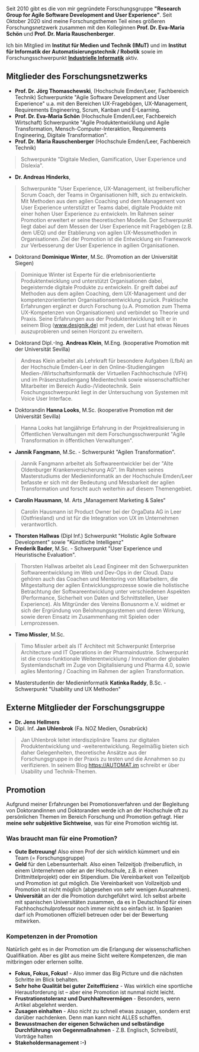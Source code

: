 Seit 2010 gibt es die von mir gegründete Forschungsgruppe __"Research Group for Agile Software Development and User Experience"__. Seit Oktober 2020 sind meine Forschungsthemen Teil eines größeren Forschungsnetzwerk zusammen mit den Kolleginnen __Prof. Dr. Eva-Maria Schön__ und __Prof. Dr. Maria Rauschenberger__. 

Ich bin Mitglied im __Institut für Medien und Technik (IMuT)__ und im __Institut für Informatik der Automatisierungstechnik / Robotik__ sowie im Forschungsschwerpunkt __[Industrielle Informatik](https://www.hs-emden-leer.de/forschung/forschungsprofil/forschungsschwerpunkte/schwerpunkte/industrielle-informatik)__ aktiv.


## Mitglieder des Forschungsnetzwerks  
* __Prof. Dr. Jörg Thomaschewski__, (Hochschule Emden/Leer, Fachbereich Technik)
Schwerpunkte "Agile Software Development and User Experience" u.a. mit den Bereichen UX-Fragebögen, UX-Management, Requirements Engineering, Scrum, Kanban und E-Learning.
* __Prof. Dr. Eva-Maria Schön__ (Hochschule Emden/Leer, Fachbereich Wirtschaft)
Schwerpunkte "Agile Produktentwicklung und Agile Transformation, Mensch-Computer-Interaktion, Requirements Engineering, Digitale Transformation".
* __Prof. Dr. Maria Rauschenberger__ (Hochschule Emden/Leer, Fachbereich Technik)
> Schwerpunkte "Digitale Medien, Gamification, User Experience und Dislexia".
* __Dr. Andreas Hinderks__,  
> Schwerpunkte "User Experience, UX-Management,  ist freiberuflicher Scrum Coach, der Teams in Organisationen hilft, sich zu entwickeln. Mit Methoden aus dem agilen Coaching und dem Management von User Experience unterstützt er Teams dabei, digitale Produkte mit einer hohen User Experience zu entwickeln. Im Rahmen seiner Promotion erweitert er seine theoretischen Modelle. Der Schwerpunkt liegt dabei auf dem Messen der User Experience mit Fragebögen (z.B. dem UEQ) und der Etablierung von agilen UX-Messmethoden in Organisationen. Ziel der Promotion ist die Entwicklung ein Framework zur Verbesserung der User Experience in agilien Organisationen.
* Doktorand __Dominique Winter__, M.Sc. (Promotion an der Universität Siegen)
> Dominique Winter ist Experte für die erlebnisorientierte Produktentwicklung und unterstützt Organisationen dabei, begeisternde digitale Produkte zu entwickeln. Er greift dabei auf Methoden aus dem agilen Coaching, dem UX-Management und der kompetenzorientierten Organisationsentwicklung zurück. Praktische Erfahrungen ergänzt er durch Forschung (u.A. Promotion zum Thema UX-Kompetenzen von Organisationen) und verbindet so Theorie und Praxis. Seine Erfahrungen aus der Produktentwicklung teilt er in seinem Blog (<a markdown="0" target="_blank" href="http://www.designik.de">www.designik.de</a>) mit jedem, der Lust hat etwas Neues auszuprobieren und seinen Horizont zu erweitern. 
* Doktorand Dipl.-Ing. __Andreas Klein__, M.Eng. (kooperative Promotion mit der Universität Sevilla) 
> Andreas Klein arbeitet als Lehrkraft für besondere Aufgaben (LfbA) an der Hochschule Emden-Leer in den Online-Studiengängen Medien-/Wirtschaftsinformatik der Virtuellen Fachhochschule (VFH) und im Präsenzstudiengang Medientechnik sowie wissenschaftlicher Mitarbeiter im Bereich Audio-/Videotechnik. Sein Foschungsschwerpunkt liegt in der Untersuchung von Systemen mit Voice User Interface.
* Doktorandin __Hanna Looks__, M.Sc. (kooperative Promotion mit der Universität Sevilla) 
> Hanna Looks hat langjährige Erfahrung in der Projektrealisierung in Öffentlichen Verwaltungen mit dem Forschungsschwerpunkt "Agile Transformation in öffentlichen Verwaltungen".
* __Jannik Fangmann__, M.Sc. - Schwerpunkt "Agilen Transformation".
> Jannik Fangmann arbeitet als Softwareentwickler bei der "Alte Oldenburger Krankenversicherung AG". Im Rahmen seines Masterstudiums der Medieninformatik an der Hochschule Emden/Leer befasste er sich mit der Bedeutung und Messbarkeit der agilen Transformation und forscht auch weiterhin auf diesem Themengebiet. 
* __Carolin Hausmann__, M. Arts „Management Marketing & Sales“
> Carolin Hausmann ist Product Owner bei der OrgaData AG in Leer (Ostfriesland) und ist für die Integration von UX im Unternehmen verantwortlich.
* __Thorsten Hallwas__ (Dipl Inf.)  Schwerpunkt "Holistic Agile Software Development" sowie "Künstliche Intelligenz"
* __Frederik Bader__, M.Sc. - Schwerpunkt "User Experience und Heuristische Evaluation".
> Thorsten Hallwas arbeitet als Lead Engineer mit den Schwerpunkten Softwareentwicklung im Web und Dev-Ops in der Cloud. Dazu gehören auch das Coachen und Mentoring von Mitarbeitern, die Mitgestaltung der agilen Entwicklungsprozesse sowie die holistische Betrachtung der Softwareentwicklung unter verschiedenen Aspekten (Performance, Sicherheit von Daten und Schnittstellen, User Experience). Als Mitgründer des Vereins Bonusnorm e.V. widmet er sich der Ergründung von Belohnungssystemen und deren Wirkung, sowie deren Einsatz im Zusammenhang mit Spielen oder Lernprozessen.
* __Timo Missler__, M.Sc.
> Timo Missler arbeit als IT Architect mit Schwerpunkt Enterprise Architecture und IT Operations in der Pharmaindustrie. Schwerpunkt ist die cross-funktionale Weiterentwicklung / Innovation der globalen Systemlandschaft im Zuge von Digitalisierung und Pharma 4.0, sowie agiles Mentoring / Coaching im Rahmen der agilen Transformation.
* Masterstudentin der Medieninformatik __Katinka Raddy__, B.Sc. - Schwerpunkt "Usability und UX Methoden"


## Externe Mitglieder der Forschungsgruppe
* __Dr. Jens Hellmers__
* Dipl. Inf. __Jan Uhlenbrok__ (Fa. NOZ Medien, Osnabrück)
> Jan Uhlenbrok leitet interdisziplinäre Teams zur digitalen Produktentwicklung und -weiterentwicklung. Regelmäßig bieten sich daher Gelegenheiten, theoretische Ansätze aus der Forschungsgruppe in der Praxis zu testen und die Annahmen so zu verifizieren. In seinem Blog <a markdown="0" target="_blank" href="https://AUTOMAT.im">https://AUTOMAT.im</a> schreibt er über Usability und Technik-Themen.



## Promotion
Aufgrund meiner Erfahrungen bei Promotionsverfahren und der Begleitung von Doktorandinnen und Doktoranden werde ich an der Hochschule oft zu persönlichen Themen im Bereich Forschung und Promotion gefragt. Hier __meine sehr subjektive Sichtweise__, was für eine Promotion wichtig ist. 

### Was braucht man für eine Promotion?
* __Gute Betreuung!__ Also einen Prof der sich wirklich kümmert und ein Team (= Forschungsgruppe)
* __Geld__ für den Lebensunterhalt. Also einen Teilzeitjob (freiberuflich, in einem Unternehmen oder an der Hochschule, z.B. in einen Drittmittelprojekt) oder ein Stipendium. Die Vereinbarkeit von Teilzeitjob und Promotion ist gut möglich. Die Vereinbarkeit von Vollzeitjob und Promotion ist nicht möglich (abgesehen von sehr wenigen Ausnahmen).
* __Universität__ an der die Promotion durchgeführt wird. Ich selbst arbeite mit spanischen Universitäten zusammen, da es in Deutschland für einen Fachhochschulprofessor noch immer nicht so einfach ist. In Spanien darf ich Promotionen offiziell betreuen oder bei der Bewertung mitwirken.

### Kompetenzen in der Promotion
Natürlich geht es in der Promotion um die Erlangung der wissenschaflichen Qualifikation. Aber es gibt aus meine Sicht weitere Kompetenzen, die man mitbringen oder erlernen sollte.

*  __Fokus, Fokus, Fokus!__ - Also immer das Big Picture und die nächsten Schritte im Blick behalten.
*  __Sehr hohe Qualität bei guter Zeiteffizienz__ - Was wirklich eine sportliche Herausforderung ist – aber eine Promotion ist nunmal nicht leicht.
*  __Frustrationstoleranz und Durchhaltevermögen__ - Besonders, wenn Artikel abgelehnt werden.
*  __Zusagen einhalten__ - Also nicht zu schnell etwas zusagen, sondern erst darüber nachdenken. Denn man kann nicht ALLES schaffen.
*  __Bewusstmachen der eigenen Schwächen und selbständige Durchführung von Gegenmaßnahmen__ - Z.B. Englisch, Schreibstil, Vorträge halten
*  __Stakeholdermanagement :-)__
